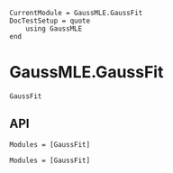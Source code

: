 ```@meta
CurrentModule = GaussMLE.GaussFit
DocTestSetup = quote
    using GaussMLE
end
```

# GaussMLE.GaussFit
```@docs
GaussFit
```

## API

```@index
Modules = [GaussFit]
```

```@autodocs
Modules = [GaussFit]
```